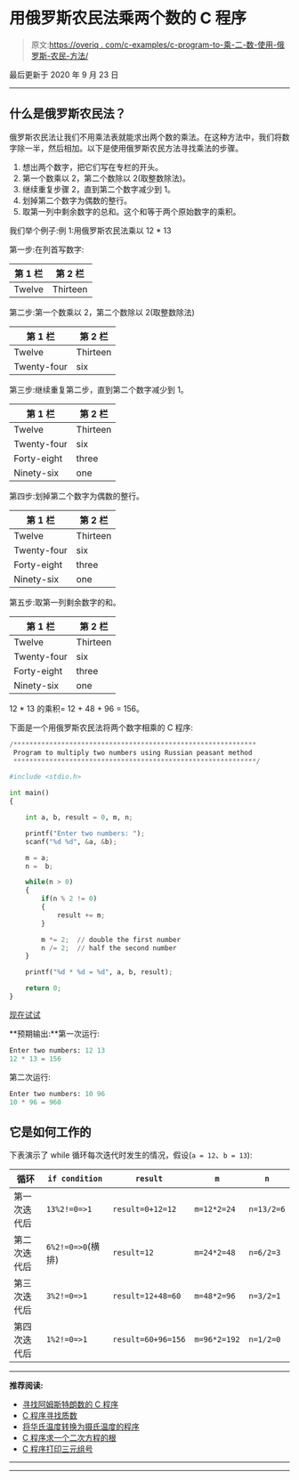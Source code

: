 # 用俄罗斯农民法乘两个数的 C 程序

> 原文:[https://overiq . com/c-examples/c-program-to-乘-二-数-使用-俄罗斯-农民-方法/](https://overiq.com/c-examples/c-program-to-multiply-two-numbers-using-russian-peasant-method/)

最后更新于 2020 年 9 月 23 日

* * *

## 什么是俄罗斯农民法？

俄罗斯农民法让我们不用乘法表就能求出两个数的乘法。在这种方法中，我们将数字除一半，然后相加。以下是使用俄罗斯农民方法寻找乘法的步骤。

1.  想出两个数字，把它们写在专栏的开头。
2.  第一个数乘以 2，第二个数除以 2(取整数除法)。
3.  继续重复步骤 2，直到第二个数字减少到 1。
4.  划掉第二个数字为偶数的整行。
5.  取第一列中剩余数字的总和。这个和等于两个原始数字的乘积。

我们举个例子:例 1:用俄罗斯农民法乘以 12 * 13

第一步:在列首写数字:

| 第 1 栏 | 第 2 栏 |
| --- | --- |
| Twelve | Thirteen |

第二步:第一个数乘以 2，第二个数除以 2(取整数除法)

| 第 1 栏 | 第 2 栏 |
| --- | --- |
| Twelve | Thirteen |
| Twenty-four | six |

第三步:继续重复第二步，直到第二个数字减少到 1。

| 第 1 栏 | 第 2 栏 |
| --- | --- |
| Twelve | Thirteen |
| Twenty-four | six |
| Forty-eight | three |
| Ninety-six | one |

第四步:划掉第二个数字为偶数的整行。

| 第 1 栏 | 第 2 栏 |
| --- | --- |
| Twelve | Thirteen |
| Twenty-four | six |
| Forty-eight | three |
| Ninety-six | one |

第五步:取第一列剩余数字的和。

| 第 1 栏 | 第 2 栏 |
| --- | --- |
| Twelve | Thirteen |
| Twenty-four | six |
| Forty-eight | three |
| Ninety-six | one |

12 * 13 的乘积= 12 + 48 + 96 = 156。

下面是一个用俄罗斯农民法将两个数字相乘的 C 程序:

```py
/*************************************************************
 Program to multiply two numbers using Russian peasant method
 *************************************************************/

#include <stdio.h>

int main() 
{

    int a, b, result = 0, m, n;   

    printf("Enter two numbers: ");
    scanf("%d %d", &a, &b);

    m = a;
    n =  b;

    while(n > 0)
    {                
        if(n % 2 != 0)
        {
            result += m;
        }    

        m *= 2;  // double the first number         
        n /= 2;  // half the second number
    }

    printf("%d * %d = %d", a, b, result);

    return 0;
}

```

[现在试试](https://overiq.com/c-online-compiler/zX7/)

**预期输出:**第一次运行:

```py
Enter two numbers: 12 13
12 * 13 = 156

```

第二次运行:

```py
Enter two numbers: 10 96
10 * 96 = 960

```

## 它是如何工作的

下表演示了 while 循环每次迭代时发生的情况，假设(`a = 12`、`b = 13`):

| 循环 | `if condition` | `result` | `m` | `n` |
| --- | --- | --- | --- | --- |
| 第一次迭代后 | `13%2!=0=>1` | `result=0+12=12` | `m=12*2=24` | `n=13/2=6` |
| 第二次迭代后 | `6%2!=0=>0`(横排) | `result=12` | `m=24*2=48` | `n=6/2=3` |
| 第三次迭代后 | `3%2!=0=>1` | `result=12+48=60` | `m=48*2=96` | `n=3/2=1` |
| 第四次迭代后 | `1%2!=0=>1` | `result=60+96=156` | `m=96*2=192` | `n=1/2=0` |

* * *

**推荐阅读:**

*   [寻找阿姆斯特朗数的 C 程序](/c-examples/c-program-to-find-prime-numbers/)
*   [C 程序寻找质数](/c-examples/c-program-to-find-prime-numbers/)
*   [将华氏温度转换为摄氏温度的程序](/c-examples/c-program-to-convert-the-temperature-in-fahrenheit-to-celsius/)
*   [C 程序求一个二次方程的根](/c-examples/c-program-to-find-the-roots-of-a-quadratic-equation/)
*   [C 程序打印三元组号](/c-examples/c-program-to-print-triad-numbers/)

* * *

* * *